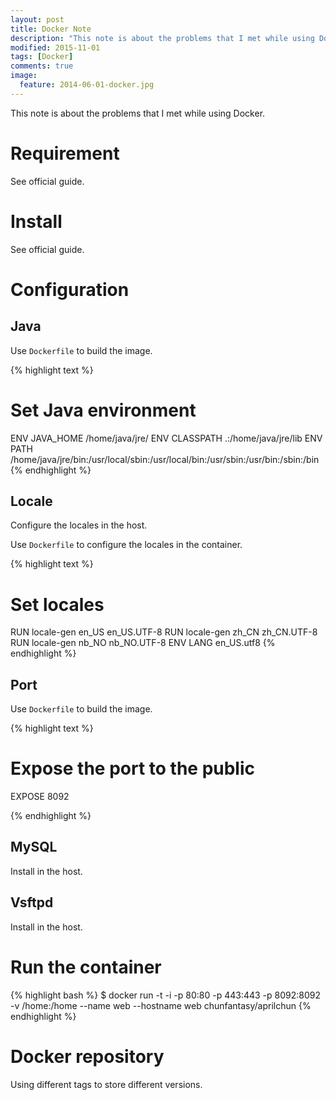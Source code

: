 ```yaml
---
layout: post
title: Docker Note
description: "This note is about the problems that I met while using Docker."
modified: 2015-11-01
tags: [Docker]
comments: true
image:
  feature: 2014-06-01-docker.jpg
---
```


This note is about the problems that I met while using Docker.

# Requirement

See official guide.

# Install

See official guide.

# Configuration

## Java

Use ``Dockerfile`` to build the image.

{% highlight text %}
# Set Java environment
ENV JAVA_HOME /home/java/jre/
ENV CLASSPATH .:/home/java/jre/lib
ENV PATH /home/java/jre/bin:/usr/local/sbin:/usr/local/bin:/usr/sbin:/usr/bin:/sbin:/bin
{% endhighlight %}

## Locale 

Configure the locales in the host.

Use ``Dockerfile`` to configure the locales in the container.

{% highlight text %}
# Set locales
RUN locale-gen en_US en_US.UTF-8
RUN locale-gen zh_CN zh_CN.UTF-8
RUN locale-gen nb_NO nb_NO.UTF-8
ENV LANG en_US.utf8
{% endhighlight %}

## Port

Use ``Dockerfile`` to build the image.

{% highlight text %}
# Expose the port to the public
EXPOSE 8092

{% endhighlight %}

## MySQL

Install in the host.

## Vsftpd

Install in the host.

# Run the container

{% highlight bash %}
$ docker run -t -i -p 80:80 -p 443:443 -p 8092:8092 -v /home:/home --name web --hostname web chunfantasy/aprilchun
{% endhighlight %}

# Docker repository

Using different tags to store different versions.
